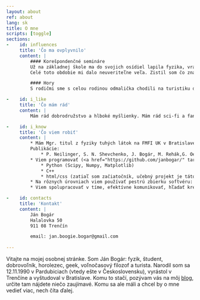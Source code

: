 ```yaml
---
layout: about
ref: about
lang: sk
title: O mne
scripts: [toggle]
sections:
-    id: influences
     title: 'Čo ma ovplyvnilo'
     content: |
         #### Korešpondenčné semináre
         Už na základnej škole ma do svojich osídiel lapila fyzika, vrástla mi do hlavy a doteraz žijeme v šťastnej symbióze. Celé to majú na svedomí korešpondenčné semináre <a href="http://www.p-mat.sk/aktivity/pikomat-pikofyz/" target='_blank'>Pikomat a Pikofyz</a>. Pre tých čo neviete, sú to súťaže v matematike a fyzike, organizované zapálenými dobrovoľníkmi pre talentované deti. Pravidelne organizujú aj týždňové sústredenia pre najlepších riešiteľov a keď som sa na jedno dostal a spoznal všetkých tých skvelých ľudí, už mi nebolo pomoci. Začal som robiť všetky možné súťaže (FKS, KMS, Fykos, FO, TMF,...) a na strednej som sa už ako dobrovoľník zapojil aj do ich organizovania. Vyvrcholilo to tým, že som si z Medzinárodnej fyzikálnej olympiády v Záhrebe doniesol striebornú medailu a na vysokú školu som šiel na fyziku na Matfyz.
         Celé toto obdobie mi dalo neuveriteľne veľa. Zistil som čo znamená radosť z myslenia, ako riešiť ťažké problémy, spoznal kopec inšpiratívnych ľudí a ako dobrovoľnícky vedúci Pikofyzu som už veterán mnohých sústredení. Na nich som sa zas naučil ako učiť, ako spolupracovať s tímom skvelých ľudí (a ako vôbec skvelý tím vyzerá) aj ako si udržať pozornosť bandy rozdivočených účastníkov. A kto vie zvládnuť hordu detí, zvládne všetko.

         #### Hory
         S rodičmi sme s celou rodinou odmalička chodili na turistiku do prírody, hlavne do Tatier. No a odkedy rodičia v Trenčíne objavili lezeckú stenu, šlo to so mnou už len hore kopcom. Doteraz najradšej trávim voľno v horách, či už na túrach alebo pri lezení po skalách. Od 2014 som tiež členom <a href="http://hkfilozof.sk" target='_blank'>Horolezeckého klubu Filozof</a> v Bratislave a aj keď lezenie nie je jediným športom ktorému som sa kedy venoval (vyskúšal som napríklad aj parkour či skákanie na trampolínach), jednoznačne je mojim najobľúbenejším.

-    id: i_like
     title: 'Čo mám rád'
     content: |
         Mám rád dobrodružstvo a hlboké myšlienky. Mám rád sci-fi a fantasy: Duna, Malazská kniha padlých, Asimov, Úžasná Zeměplocha,  Harry Potter a metódy racionality, Vojna svetov (boj proti mimozemšťanom v podaní autora z doby parných železníc je kúzelný). Mám rád hudbu: W.A.S.P., Led Zeppelin, Omnia, John Butler, Čechomor, Nohavica. Mám rád dobrých ľudí. Mám rád šifrovačky, slackline, larpy (aj keď na ne už nechodím) a hory. Mám rád kvantovú mechaniku, Fermiho odhady a programovanie v Pythone. Mám rád webkomiksy: xkcd, Gunnerkrig Court, SMBC, Order of the Stick. Mám rád hlúpe otázky, na ktoré existuje seriózna odpoveď a seriózne otázky s hlúpymi odpoveďami. Hej, a ešte mám rád <a href="/tvarohovy-kolac" target="_blank">tvarohový koláč</a>. Zbožňujem tvarohový koláč.

-    id: i_know
     title: 'Čo viem robiť'
     content: |
         * Mám Mgr. titul z fyziky tuhých látok na FMFI UK v Bratislave, v diplomovej práci som sa zaoberal supravodivými kvantovými bitmi.
         Publikácie:
             * P. Neilinger, S. N. Shevchenko, J. Bogár, M. Rehák,G. Oelsner, D. S. Karpov, O. Astafiev, M. Grajcar, and E. Il’ichev, *Landau-Zener-Stückelberg-Majorana  Lasing  in Circuit QED*, Phys. Rev. B 94, 094519 (2016)
         * Viem programovať (<a href="https://github.com/janbogar/" target="_blank">repozitár</a>):
             * Python (Scipy, Numpy, Matplotlib)
             * C++
             * html/css (zatiaľ som začiatočník, učebný projekt je táto stránka)
         * Na rôznych úrovniach viem používať pestrú zbierku softvéru: Latex, Linux, Git, Inkscape,...
         * Viem spolupracovať v tíme, efektívne komunikovať, hľadať kreatívne riešenia, zvládať stresové situácie, prezentovať, prednášať a vysvetľovať.

-    id: contacts
     title: 'Kontakt'
     content: |
         Ján Bogár  
         Halalovka 50  
         911 08 Trenčín

         email: jan.boogie.bogar@gmail.com
          
---
```


Vitajte na mojej osobnej stránke. Som Ján Bogár: fyzik, študent, dobrovoľník, horolezec, geek, voľnočasový filozof a turista. Narodil som sa 12.11.1990 v Pardubiciach (vtedy ešte v Československu), vyrástol v Trenčíne a vyštudoval v Bratislave. Komu to stačí, pozývam vás na môj [blog]({{site.base_url}}/blog_sk), určite tam nájdete niečo zaujímavé. Komu sa ale máli a chcel by o mne vedieť viac, nech číta ďalej.

